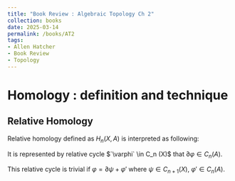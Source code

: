 ```yaml
---
title: "Book Review : Algebraic Topology Ch 2"
collection: books
date: 2025-03-14
permalink: /books/AT2
tags:
- Allen Hatcher
- Book Review
- Topology
---
```


Homology : definition and technique
========

Relative Homology
----------------
<script src="https://cdn.mathjax.org/mathjax/latest/MathJax.js?config=TeX-AMS-MML_HTMLorMML" type="text/javascript"></script>

Relative homology defined as $`H_n (X,A)`$ is interpreted as following:

It is represented by relative cycle $`\varphi` \in C_n (X)$ that $`\partial \varphi \in C_n (A)`$.

This relative cycle is trivial if $`\varphi = \partial \psi + \varphi '`$ where $`\psi \in C_{n+1} (X)`$, $`\varphi ' \in C_{n} (A)`$.